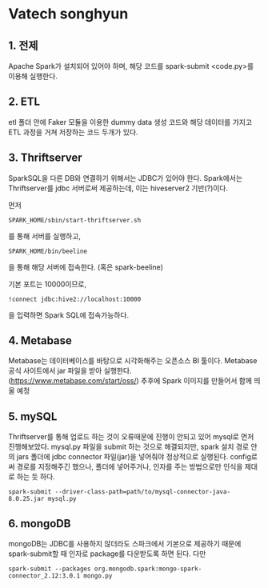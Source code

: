 # Vatech songhyun

## 1. 전제
Apache Spark가 설치되어 있어야 하며, 해당 코드를 spark-submit <code.py>를 이용해 실행한다.

## 2. ETL
etl 폴더 안에 Faker 모듈을 이용한 dummy data 생성 코드와 해당 데이터를 가지고 ETL 과정을 거쳐 저장하는 코드 두개가 있다.

## 3. Thriftserver
SparkSQL을 다른 DB와 연결하기 위해서는 JDBC가 있어야 한다. Spark에서는 Thriftserver를 jdbc 서버로써 제공하는데, 이는 hiveserver2 기반(?)이다.

먼저 
```
SPARK_HOME/sbin/start-thriftserver.sh
```
를 통해 서버를 실행하고, 
```
SPARK_HOME/bin/beeline
``` 
을 통해 해당 서버에 접속한다. (혹은 spark-beeline)

기본 포트는 10000이므로, 
```
!connect jdbc:hive2://localhost:10000
```
 을 입력하면 Spark SQL에 접속가능하다.

## 4. Metabase
Metabase는 데이터베이스를 바탕으로 시각화해주는 오픈소스 BI 툴이다. Metabase 공식 사이트에서 jar 파일을 받아 실행한다. (<https://www.metabase.com/start/oss/>)
추후에 Spark 이미지를 만들어서 함께 띄울 예정
## 5. mySQL
Thriftserver를 통해 업로드 하는 것이 오류때문에 진행이 안되고 있어 mysql로 먼저 진행해보았다. mysql.py 파일을 submit 하는 것으로 해결되지만, spark 설치 경로 안의 jars 폴더에 jdbc connector 파일(jar)을 넣어줘야 정상적으로 실행된다. config로써 경로를 지정해주긴 했으나, 폴더에 넣어주거나, 인자를 주는 방법으로만 인식을 제대로 하는 듯 하다.
```
spark-submit --driver-class-path=path/to/mysql-connector-java-8.0.25.jar mysql.py
```
## 6. mongoDB
mongoDB는 JDBC를 사용하지 않더라도 스파크에서 기본으로 제공하기 때문에 spark-submit할 때 인자로 package를 다운받도록 하면 된다. 다만 
```
spark-submit --packages org.mongodb.spark:mongo-spark-connector_2.12:3.0.1 mongo.py
```